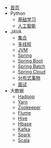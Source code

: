 * [首页](/README.md)
* Python
  * [基础学习](/docs/python/基础学习/index.md)
  * [人工智能](/docs/python/人工智能/index.md)
* JAVA
  * [集合](/docs/java/集合/index.md)
  * [多线程](/docs/java/多线程/index.md)
  * [JVM](/docs/java/JVM/index.md)
  * [Spring](/docs/java/Spring/index.md)
  * [Spring Boot](/docs/java/SpringBoot/index.md)
  * [Spring Batch](/docs/java/SpringBatch/index.md)
  * [Spring Cloud](/docs/java/SpringCloud/index.md)
  * [分布式事物](/docs/java/分布式事物/index.md)
  * [面试](/docs/java/面试/index.md)
* 大数据
  * [Hadoop](/docs/大数据/Hadoop/index.md)
  * [Yarn](/docs/大数据/Yarn/index.md)
  * [Zookeeper](/docs/大数据/Zookeeper/index.md)
  * [Flume](/docs/大数据/Flume/index.md)
  * [Hive](/docs/大数据/Hive/index.md)
  * [Hbase](/docs/大数据/Hbase/index.md)
  * [Kafka](/docs/大数据/Kafka/index.md)
  * [Spark](/docs/大数据/Spark/index.md)
  * [Scala](/docs/大数据/Scala/index.md)